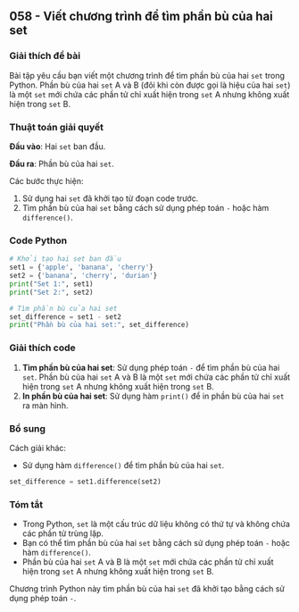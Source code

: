 ## 058 - Viết chương trình để tìm phần bù của hai set

### Giải thích đề bài

Bài tập yêu cầu bạn viết một chương trình để tìm phần bù của hai `set` trong Python. Phần bù của hai `set` A và B (đôi khi còn được gọi là hiệu của hai `set`) là một `set` mới chứa các phần tử chỉ xuất hiện trong `set` A nhưng không xuất hiện trong `set` B.

### Thuật toán giải quyết

**Đầu vào**: Hai `set` ban đầu.

**Đầu ra**: Phần bù của hai `set`.

Các bước thực hiện:

1. Sử dụng hai `set` đã khởi tạo từ đoạn code trước.
2. Tìm phần bù của hai `set` bằng cách sử dụng phép toán `-` hoặc hàm `difference()`.

### Code Python

```python
# Khởi tạo hai set ban đầu
set1 = {'apple', 'banana', 'cherry'}
set2 = {'banana', 'cherry', 'durian'}
print("Set 1:", set1)
print("Set 2:", set2)

# Tìm phần bù của hai set
set_difference = set1 - set2
print("Phần bù của hai set:", set_difference)
```

### Giải thích code

1. **Tìm phần bù của hai set**: Sử dụng phép toán `-` để tìm phần bù của hai `set`. Phần bù của hai `set` A và B là một `set` mới chứa các phần tử chỉ xuất hiện trong `set` A nhưng không xuất hiện trong `set` B.
2. **In phần bù của hai set**: Sử dụng hàm `print()` để in phần bù của hai `set` ra màn hình.

### Bổ sung

Cách giải khác:

- Sử dụng hàm `difference()` để tìm phần bù của hai `set`.

```python
set_difference = set1.difference(set2)
```

### Tóm tắt

- Trong Python, `set` là một cấu trúc dữ liệu không có thứ tự và không chứa các phần tử trùng lặp.
- Bạn có thể tìm phần bù của hai `set` bằng cách sử dụng phép toán `-` hoặc hàm `difference()`.
- Phần bù của hai `set` A và B là một `set` mới chứa các phần tử chỉ xuất hiện trong `set` A nhưng không xuất hiện trong `set` B.

Chương trình Python này tìm phần bù của hai `set` đã khởi tạo bằng cách sử dụng phép toán `-`.
